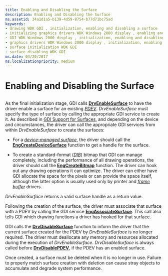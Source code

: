 ```yaml
---
title: Enabling and Disabling the Surface
description: Enabling and Disabling the Surface
ms.assetid: 34a1d1a5-b139-4d59-8754-b77d71bc75ad
keywords:
- drawing WDK GDI , initialization, enabling and disabling a surface
- initializing graphics drivers WDK Windows 2000 display , enabling and disabling a surface
- GDI WDK Windows 2000 display , initialization, enabling and disabling a surface
- graphics drivers WDK Windows 2000 display , initialization, enabling and disabling a surface
- surface initialization WDK GDI
- surface disabling WDK GDI
ms.date: 04/20/2017
ms.localizationpriority: medium
---
```


# Enabling and Disabling the Surface


## <span id="ddk_enabling_and_disabling_the_surface_gg"></span><span id="DDK_ENABLING_AND_DISABLING_THE_SURFACE_GG"></span>


As the final initialization stage, GDI calls [**DrvEnableSurface**](https://msdn.microsoft.com/library/windows/hardware/ff556214) to have the driver enable a surface for an existing [*PDEV*](https://msdn.microsoft.com/library/windows/hardware/ff556325#wdkgloss-pdev). *DrvEnableSurface* must specify the type of surface by calling the appropriate GDI service to create it. As described in [GDI Support for Surfaces](gdi-support-for-surfaces.md), and depending on the device and circumstances, the driver can call the appropriate GDI services from within *DrvEnableSurface* to create the surfaces:

-   For a [*device-managed surface*](https://msdn.microsoft.com/library/windows/hardware/ff556277#wdkgloss-device-managed-surface), the driver should call the [**EngCreateDeviceSurface**](https://msdn.microsoft.com/library/windows/hardware/ff564206) function to get a handle for the surface.

-   To create a standard-format ([*DIB*](https://msdn.microsoft.com/library/windows/hardware/ff556277#wdkgloss-device-independent-bitmap--dib-)) bitmap that GDI can manage completely, including the performance of all drawing operations, the driver should call the [**EngCreateBitmap**](https://msdn.microsoft.com/library/windows/hardware/ff564199) function. The driver can hook out any drawing operations it can optimize. The driver can either have GDI allocate the space for the pixels or can provide the space itself, although the latter option is usually used only by printer and [*frame buffer*](https://msdn.microsoft.com/library/windows/hardware/ff556280#wdkgloss-frame-buffer) drivers.

*DrvEnableSurface* returns a valid surface handle as a return value.

Following the creation of the surface, the driver must associate that surface with a PDEV by calling the GDI service [**EngAssociateSurface**](https://msdn.microsoft.com/library/windows/hardware/ff564183). This call also tells GDI which drawing functions a driver has hooked for that surface.

GDI calls the [**DrvDisableSurface**](https://msdn.microsoft.com/library/windows/hardware/ff556200) function to inform the driver that the current surface created for the PDEV by *DrvEnableSurface* is no longer required. The driver must deallocate any memory and resources allocated during the execution of *DrvEnableSurface*. *DrvDisableSurface* is always called before [**DrvDisablePDEV**](https://msdn.microsoft.com/library/windows/hardware/ff556198), if the PDEV has an enabled surface.

Once created, a surface must be deleted when it is no longer in use. Failure to properly match surface creation with deletion can cause stray objects to accumulate and degrade system performance.

 

 





